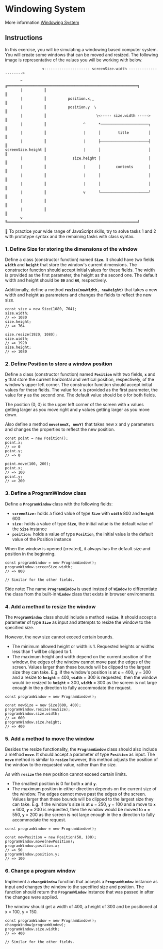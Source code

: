 # Windowing System

More information [Windowing System](https://exercism.org/tracks/javascript/exercises/windowing-system)

## Instructions

In this exercise, you will be simulating a windowing based computer system. You will create some windows that can be moved and resized. The following image is representative of the values you will be working with below.

```
                 <--------------------- screenSize.width --------------------->

       ^          ╔════════════════════════════════════════════════════════════╗
       |          ║                                                            ║
       |          ║          position.x,_                                      ║
       |          ║          position.y  \                                     ║
       |          ║                       \<----- size.width ----->            ║
       |          ║                 ^      *──────────────────────┐            ║
       |          ║                 |      │        title         │            ║
       |          ║                 |      ├──────────────────────┤            ║
screenSize.height ║                 |      │                      │            ║
       |          ║            size.height │                      │            ║
       |          ║                 |      │       contents       │            ║
       |          ║                 |      │                      │            ║
       |          ║                 |      │                      │            ║
       |          ║                 v      └──────────────────────┘            ║
       |          ║                                                            ║
       |          ║                                                            ║
       v          ╚════════════════════════════════════════════════════════════╝
```

📣 To practice your wide range of JavaScript skills, try to solve tasks 1 and 2 with prototype syntax and the remaining tasks with class syntax.

### 1. Define Size for storing the dimensions of the window

Define a class (constructor function) named **`Size`**. It should have two fields **`width`** and **`height`** that store the window's current dimensions. The constructor function should accept initial values for these fields. The width is provided as the first parameter, the height as the second one. The default width and height should be **`80`** and **`60`**, respectively.

Additionally, define a method **`resize(newWidth, newHeight)`** that takes a new width and height as parameters and changes the fields to reflect the new size.

```
const size = new Size(1080, 764);
size.width;
// => 1080
size.height;
// => 764

size.resize(1920, 1080);
size.width;
// => 1920
size.height;
// => 1080
```

### 2. Define Position to store a window position

Define a class (constructor function) named **`Position`** with two fields, **`x`** and **`y`** that store the current horizontal and vertical position, respectively, of the window's upper left corner. The constructor function should accept initial values for these fields. The value for **`x`** is provided as the first parameter, the value for **`y`** as the second one. The default value should be **`0`** for both fields.

The position (0, 0) is the upper left corner of the screen with **`x`** values getting larger as you move right and **`y`** values getting larger as you move down.

Also define a method **`move(newX, newY)`** that takes new x and y parameters and changes the properties to reflect the new position.

```
const point = new Position();
point.x;
// => 0
point.y;
// => 0

point.move(100, 200);
point.x;
// => 100
point.y;
// => 200
```

### 3. Define a ProgramWindow class

Define a **`ProgramWindow`** class with the following fields:

- **`screenSize:`** holds a fixed value of type **`Size`** with **`width`** 800 and **`height`** 600
- **`size:`** holds a value of type **`Size`**, the initial value is the default value of the **`Size`** instance
- **`position:`** holds a value of type **`Position`**, the initial value is the default value of the Position instance

When the window is opened (created), it always has the default size and position in the beginning.

```
const programWindow = new ProgramWindow();
programWindow.screenSize.width;
// => 800

// Similar for the other fields.
```

Side note: The name **`ProgramWindow`** is used instead of **`Window`** to differentiate the class from the built-in **`Window`** class that exists in browser environments.

### 4. Add a method to resize the window

The **`ProgramWindow`** class should include a method **`resize`**. It should accept a parameter of type **`Size`** as input and attempts to resize the window to the specified size.

However, the new size cannot exceed certain bounds.

- The minimum allowed height or width is 1. Requested heights or widths less than 1 will be clipped to 1.
- The maximum height and width depend on the current position of the window, the edges of the window cannot move past the edges of the screen. Values larger than these bounds will be clipped to the largest size they can take. E.g. if the window's position is at **`x`** = 400, **`y`** = 300 and a resize to **`height`** = 400, **`width`** = 300 is requested, then the window would be resized to **`height`** = 300, **`width`** = 300 as the screen is not large enough in the **`y`** direction to fully accommodate the request.

```
const programWindow = new ProgramWindow();

const newSize = new Size(600, 400);
programWindow.resize(newSize);
programWindow.size.width;
// => 600
programWindow.size.height;
// => 400
```

### 5. Add a method to move the window

Besides the resize functionality, the **`ProgramWindow`** class should also include a method **`move`**. It should accept a parameter of type **`Position`** as input. The **`move`** method is similar to **`resize`** however, this method adjusts the position of the window to the requested value, rather than the size.

As with **`resize`** the new position cannot exceed certain limits.

- The smallest position is 0 for both **`x`** and **`y`**.
- The maximum position in either direction depends on the current size of the window. The edges cannot move past the edges of the screen. Values larger than these bounds will be clipped to the largest size they can take. E.g. if the window's size is at **`x`** = 250, **`y`** = 100 and a move to **`x`** = 600, **`y`** = 200 is requested, then the window would be moved to **`x`** = 550, **`y`** = 200 as the screen is not large enough in the **`x`** direction to fully accommodate the request.

```
const programWindow = new ProgramWindow();

const newPosition = new Position(50, 100);
programWindow.move(newPosition);
programWindow.position.x;
// => 50
programWindow.position.y;
// => 100
```

### 6. Change a program window

Implement a **`changeWindow`** function that accepts a **`ProgramWindow`** instance as input and changes the window to the specified size and position. The function should return the **`ProgramWindow`** instance that was passed in after the changes were applied.

The window should get a width of 400, a height of 300 and be positioned at x = 100, y = 150.

```
const programWindow = new ProgramWindow();
changeWindow(programWindow);
programWindow.size.width;
// => 400

// Similar for the other fields.
```
